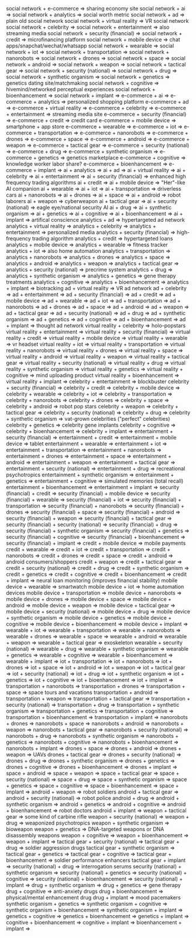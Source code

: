 social network + e-commerce                 => sharing economy site
social network + ai                         =>
social network + analytics                  => social worth metric
social network + ad                         => plain old social network
social network + virtual reality            => VR social network
social network + celebrity                  =>
social network + entertainment              => also streaming media
social network + security (financial)       =>
social network + credit                     => microfinancing platform
social network + mobile device              => chat apps/snapchat/wechat/whatsapp
social network + wearable                   =>
social network + iot                        =>
social network + transportation             =>
social network + nanorobots                 =>
social network + drones                     =>
social network + space                      =>
social network + android                    =>
social network + weapon                     =>
social network + tactical gear              =>
social network + security (national)        =>
social network + drug                       =>
social network + synthetic organism         =>
social network + genetics                   => genetics dating site/matchmaking
social network + cognitive                  => hivemind/networked perceptual experiences
social network + bioenhancement             =>
social network + implant                    =>
e-commerce + ai                             =>
e-commerce + analytics                      => personalized shopping platform
e-commerce + ad                             =>
e-commerce + virtual reality                =>
e-commerce + celebrity                      =>
e-commerce + entertainment                  => streaming media site
e-commerce + security (financial)           =>
e-commerce + credit                         => credit card
e-commerce + mobile device                  => smartphone + app store
e-commerce + wearable                       =>
e-commerce + iot                            =>
e-commerce + transportation                 =>
e-commerce + nanorobots                     =>
e-commerce + drones                         =>
e-commerce + space                          =>
e-commerce + android                        =>
e-commerce + weapon                         =>
e-commerce + tactical gear                  =>
e-commerce + security (national)            =>
e-commerce + drug                           =>
e-commerce + synthetic organism             =>
e-commerce + genetics                       => genetics marketplace
e-commerce + cognitive                      => knowledge worker labor share?
e-commerce + bioenhancement                 =>
e-commerce + implant                        =>
ai + analytics                              =>
ai + ad                                     =>
ai + virtual reality                        =>
ai + celebrity                              =>
ai + entertainment                          =>
ai + security (financial)                   => enhanced high frequency trading algorithms
ai + credit                                 =>
ai + mobile device                          => "Her"-like AI companion
ai + wearable                               =>
ai + iot                                    =>
ai + transportation                         => driverless cars
ai + nanorobots                             =>
ai + drones                                 =>
ai + space                                  =>
ai + android                                => robot laborers
ai + weapon                                 => cyberweapon
ai + tactical gear                          =>
ai + security (national)                    => eagle eye/national security AI
ai + drug                                   =>
ai + synthetic organism                     =>
ai + genetics                               =>
ai + cognitive                              =>
ai + bioenhancement                         =>
ai + implant                                => artifical conscience
analytics + ad                              => hypertargeted ad network
analytics + virtual reality                 =>
analytics + celebrity                       =>
analytics + entertainment                   => personalized media
analytics + security (financial)            => high-frequency trading algorithm
analytics + credit                          => hypertargeted loans
analytics + mobile device                   =>
analytics + wearable                        => fitness tracker
analytics + iot                             => also home automation
analytics + transportation                  =>
analytics + nanorobots                      =>
analytics + drones                          =>
analytics + space                           =>
analytics + android                         =>
analytics + weapon                          =>
analytics + tactical gear                   =>
analytics + security (national)             => precrime system
analytics + drug                            =>
analytics + synthetic organism              =>
analytics + genetics                        => gene therapy treatments
analytics + cognitive                       =>
analytics + bioenhancement                  =>
analytics + implant                         => biotracking
ad + virtual reality                        => VR ad network
ad + celebrity                              =>
ad + entertainment                          =>
ad + security (financial)                   =>
ad + credit                                 =>
ad + mobile device                          =>
ad + wearable                               =>
ad + iot                                    =>
ad + transportation                         =>
ad + nanorobots                             =>
ad + drones                                 =>
ad + space                                  =>
ad + android                                =>
ad + weapon                                 =>
ad + tactical gear                          =>
ad + security (national)                    =>
ad + drug                                   =>
ad + synthetic organism                     =>
ad + genetics                               =>
ad + cognitive                              =>
ad + bioenhancement                         =>
ad + implant                                => thought ad network
virtual reality + celebrity                 => holo-popstars
virtual reality + entertainment             =>
virtual reality + security (financial)      =>
virtual reality + credit                    =>
virtual reality + mobile device             =>
virtual reality + wearable                  => vr headset
virtual reality + iot                       =>
virtual reality + transportation            =>
virtual reality + nanorobots                =>
virtual reality + drones                    =>
virtual reality + space                     =>
virtual reality + android                   =>
virtual reality + weapon                    =>
virtual reality + tactical gear             =>
virtual reality + security (national)       =>
virtual reality + drug                      =>
virtual reality + synthetic organism        =>
virtual reality + genetics                  =>
virtual reality + cognitive                 => mind uploading product
virtual reality + bioenhancement            =>
virtual reality + implant                   =>
celebrity + entertainment                   => blockbuster
celebrity + security (financial)            =>
celebrity + credit                          =>
celebrity + mobile device                   =>
celebrity + wearable                        =>
celebrity + iot                             =>
celebrity + transportation                  =>
celebrity + nanorobots                      =>
celebrity + drones                          =>
celebrity + space                           =>
celebrity + android                         => robot pop stars
celebrity + weapon                          =>
celebrity + tactical gear                   =>
celebrity + security (national)             =>
celebrity + drug                            =>
celebrity + synthetic organism              => vat-grown celebrities ("perfect" celebrities)
celebrity + genetics                        => celebrity gene implants
celebrity + cognitive                       =>
celebrity + bioenhancement                  =>
celebrity + implant                         =>
entertainment + security (financial)        =>
entertainment + credit                      =>
entertainment + mobile device               => tablet
entertainment + wearable                    =>
entertainment + iot                         =>
entertainment + transportation              =>
entertainment + nanorobots                  =>
entertainment + drones                      =>
entertainment + space                       =>
entertainment + android                     =>
entertainment + weapon                      =>
entertainment + tactical gear               =>
entertainment + security (national)         =>
entertainment + drug                        => recreational psychotropics
entertainment + synthetic organism          =>
entertainment + genetics                    =>
entertainment + cognitive                   => simulated memories (total recall)
entertainment + bioenhancement              =>
entertainment + implant                     =>
security (financial) + credit               =>
security (financial) + mobile device        =>
security (financial) + wearable             =>
security (financial) + iot                  =>
security (financial) + transportation       =>
security (financial) + nanorobots           =>
security (financial) + drones               =>
security (financial) + space                =>
security (financial) + android              =>
security (financial) + weapon               =>
security (financial) + tactical gear        =>
security (financial) + security (national)  =>
security (financial) + drug                 =>
security (financial) + synthetic organism   =>
security (financial) + genetics             =>
security (financial) + cognitive            =>
security (financial) + bioenhancement       =>
security (financial) + implant              =>
credit + mobile device                      => mobile payments
credit + wearable                           =>
credit + iot                                =>
credit + transportation                     =>
credit + nanorobots                         =>
credit + drones                             =>
credit + space                              =>
credit + android                            => android consumers/shoppers
credit + weapon                             =>
credit + tactical gear                      =>
credit + security (national)                =>
credit + drug                               =>
credit + synthetic organism                 =>
credit + genetics                           =>
credit + cognitive                          =>
credit + bioenhancement                     =>
credit + implant                            => neural loan monitoring (improves financial stability)
mobile device + wearable                    => smartwatch
mobile device + iot                         => home automation devices
mobile device + transportation              =>
mobile device + nanorobots                  =>
mobile device + drones                      =>
mobile device + space                       =>
mobile device + android                     =>
mobile device + weapon                      =>
mobile device + tactical gear               =>
mobile device + security (national)         =>
mobile device + drug                        =>
mobile device + synthetic organism          =>
mobile device + genetics                    =>
mobile device + cognitive                   =>
mobile device + bioenhancement              =>
mobile device + implant                     =>
wearable + iot                              =>
wearable + transportation                   =>
wearable + nanorobots                       =>
wearable + drones                           =>
wearable + space                            =>
wearable + android                          =>
wearable + weapon                           =>
wearable + tactical gear                    => exoskeleton
wearable + security (national)              =>
wearable + drug                             =>
wearable + synthetic organism               =>
wearable + genetics                         =>
wearable + cognitive                        =>
wearable + bioenhancement                   =>
wearable + implant                          =>
iot + transportation                        =>
iot + nanorobots                            =>
iot + drones                                =>
iot + space                                 =>
iot + android                               =>
iot + weapon                                =>
iot + tactical gear                         =>
iot + security (national)                   =>
iot + drug                                  =>
iot + synthetic organism                    =>
iot + genetics                              =>
iot + cognitive                             =>
iot + bioenhancement                        =>
iot + implant                               =>
transportation + nanorobots                 =>
transportation + drones                     =>
transportation + space                      => space tours and vacations
transportation + android                    =>
transportation + weapon                     =>
transportation + tactical gear              =>
transportation + security (national)        =>
transportation + drug                       =>
transportation + synthetic organism         =>
transportation + genetics                   =>
transportation + cognitive                  =>
transportation + bioenhancement             =>
transportation + implant                    =>
nanorobots + drones                         =>
nanorobots + space                          =>
nanorobots + android                        =>
nanorobots + weapon                         =>
nanorobots + tactical gear                  =>
nanorobots + security (national)            =>
nanorobots + drug                           =>
nanorobots + synthetic organism             =>
nanorobots + genetics                       =>
nanorobots + cognitive                      =>
nanorobots + bioenhancement                 =>
nanorobots + implant                        =>
drones + space                              =>
drones + android                            =>
drones + weapon                             => UAVs
drones + tactical gear                      =>
drones + security (national)                =>
drones + drug                               =>
drones + synthetic organism                 =>
drones + genetics                           =>
drones + cognitive                          =>
drones + bioenhancement                     =>
drones + implant                            =>
space + android                             =>
space + weapon                              =>
space + tactical gear                       =>
space + security (national)                 =>
space + drug                                =>
space + synthetic organism                  =>
space + genetics                            =>
space + cognitive                           =>
space + bioenhancement                      =>
space + implant                             =>
android + weapon                            => robot soldiers
android + tactical gear                     =>
android + security (national)               => robot police
android + drug                              =>
android + synthetic organism                =>
android + genetics                          =>
android + cognitive                         =>
android + bioenhancement                    => robot doctors
android + implant                           =>
weapon + tactical gear                      => some kind of carbine rifle
weapon + security (national)                =>
weapon + drug                               => weaponized psychotropics
weapon + synthetic organism                 => bioweapon
weapon + genetics                           => DNA-targeted weapons or DNA disassembly weapons
weapon + cognitive                          =>
weapon + bioenhancement                     =>
weapon + implant                            =>
tactical gear + security (national)         =>
tactical gear + drug                        => soldier aggression drugs
tactical gear + synthetic organism          =>
tactical gear + genetics                    =>
tactical gear + cognitive                   =>
tactical gear + bioenhancement              => soldier performance enhancers
tactical gear + implant                     =>
security (national) + drug                  => interrogation serums
security (national) + synthetic organism    =>
security (national) + genetics              =>
security (national) + cognitive             =>
security (national) + bioenhancement        =>
security (national) + implant               =>
drug + synthetic organism                   =>
drug + genetics                             => gene therapy
drug + cognitive                            => anti-anxiety drugs
drug + bioenhancement                       => physical/mental enhancement drug
drug + implant                              => mood pacemakers
synthetic organism + genetics               =>
synthetic organism + cognitive              =>
synthetic organism + bioenhancement         =>
synthetic organism + implant                =>
genetics + cognitive                        =>
genetics + bioenhancement                   =>
genetics + implant                          =>
cognitive + bioenhancement                  =>
cognitive + implant                         =>
bioenhancement + implant                    =>